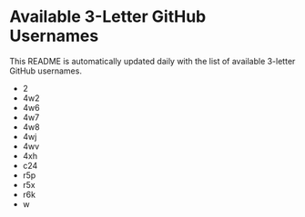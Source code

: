 # Available 3-Letter GitHub Usernames

This README is automatically updated daily with the list of available 3-letter GitHub usernames.

- 2
- 4w2
- 4w6
- 4w7
- 4w8
- 4wj
- 4wv
- 4xh
- c24
- r5p
- r5x
- r6k
- w
